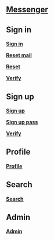 <h2><a href="https://hw9db2.herokuapp.com/messenger">Messenger</a></h2>
<h2><b>Sign in</b></h2>
<p><a href="https://hw9db2.herokuapp.com/sign-in"><b>Sign in</b></a></p>
<p><a href="https://hw9db2.herokuapp.com/reset-mail"><b>Reset mail</b></a></p>
<p><a href="https://hw9db2.herokuapp.com/reset"><b>Reset</b></a></p>
<p><a href="https://hw9db2.herokuapp.com/verify"><b>Verify</b></a></p>
<h2><b>Sign up</b></h2>
<p><a href="https://hw9db2.herokuapp.com/sign-up"><b>Sign up</b></a></p>
<p><a href="https://hw9db2.herokuapp.com/sign-up-pass"><b>Sign up pass</b></a></p>
<p><a href="https://hw9db2.herokuapp.com/verify-up"><b>Verify</b></a></p>
<h2><b>Profile</b></h2>
<p><a href="https://hw9db2.herokuapp.com/profile"><b>Profile</b></a></p>
<h2><b>Search</b></h2>
<p><a href="https://hw9db2.herokuapp.com/search"><b>Search</b></a></p>
<h2><b>Admin</b></h2>
<p><a href="https://hw9db2.herokuapp.com/admin"><b>Admin</b></a></p>